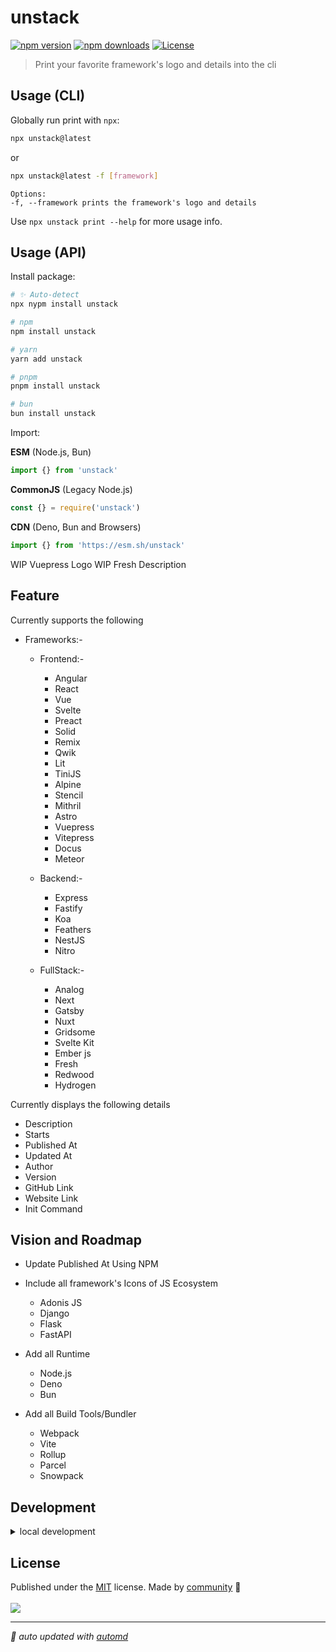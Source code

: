 # unstack

<!-- automd:badges color=blue -->

[![npm version](https://img.shields.io/npm/v/unstack?color=blue)](https://npmjs.com/package/unstack)
[![npm downloads](https://img.shields.io/npm/dm/unstack?color=blue)](https://npmjs.com/package/unstack)
[![License](https://img.shields.io/npm/l/unstack?color=blue)](https://github.com/shba007/unstack?tab=MIT-1-ov-file)

<!-- /automd -->

> Print your favorite framework's logo and details into the cli

## Usage (CLI)

Globally run print with `npx`:

```sh
npx unstack@latest
```

or

```sh
npx unstack@latest -f [framework]
```

    Options:
    -f, --framework prints the framework's logo and details

Use `npx unstack print --help` for more usage info.

## Usage (API)

Install package:

<!-- automd:pm-install -->

```sh
# ✨ Auto-detect
npx nypm install unstack

# npm
npm install unstack

# yarn
yarn add unstack

# pnpm
pnpm install unstack

# bun
bun install unstack
```

<!-- /automd -->

Import:

<!-- automd:jsimport cjs cdn name="pkg" -->

**ESM** (Node.js, Bun)

```js
import {} from 'unstack'
```

**CommonJS** (Legacy Node.js)

```js
const {} = require('unstack')
```

**CDN** (Deno, Bun and Browsers)

```js
import {} from 'https://esm.sh/unstack'
```

<!-- /automd -->

WIP Vuepress Logo
WIP Fresh Description

## Feature

Currently supports the following

- Frameworks:-

  - Frontend:-
    - Angular
    - React
    - Vue
    - Svelte
    - Preact
    - Solid
    - Remix
    - Qwik
    - Lit
    - TiniJS
    - Alpine
    - Stencil
    - Mithril
    - Astro
    - Vuepress
    - Vitepress
    - Docus
    - Meteor

  - Backend:-
    - Express
    - Fastify
    - Koa
    - Feathers
    - NestJS
    - Nitro

  - FullStack:-
    - Analog
    - Next
    - Gatsby
    - Nuxt
    - Gridsome
    - Svelte Kit
    - Ember js
    - Fresh
    - Redwood
    - Hydrogen

Currently displays the following details

- Description
- Starts
- Published At
- Updated At
- Author
- Version
- GitHub Link
- Website Link
- Init Command

## Vision and Roadmap

- Update Published At Using NPM
- Include all framework's Icons of JS Ecosystem

  - Adonis JS
  - Django
  - Flask
  - FastAPI

- Add all Runtime
  - Node.js
  - Deno
  - Bun

- Add all Build Tools/Bundler
  - Webpack
  - Vite
  - Rollup
  - Parcel
  - Snowpack

## Development

<details>

<summary>local development</summary>

- Clone this repository
- Install latest LTS version of [Node.js](https://nodejs.org/en/)
- Enable [Corepack](https://github.com/nodejs/corepack) using `corepack enable`
- Install dependencies using `pnpm install`
- Run interactive tests using `pnpm dev`

</details>

## License

<!-- automd:contributors license=MIT -->

Published under the [MIT](https://github.com/shba007/unstack/blob/main/LICENSE) license.
Made by [community](https://github.com/shba007/unstack/graphs/contributors) 💛
<br><br>
<a href="https://github.com/shba007/unstack/graphs/contributors">
<img src="https://contrib.rocks/image?repo=shba007/unstack" />
</a>

<!-- /automd -->

<!-- automd:with-automd -->

---

_🤖 auto updated with [automd](https://automd.unjs.io)_

<!-- /automd -->


